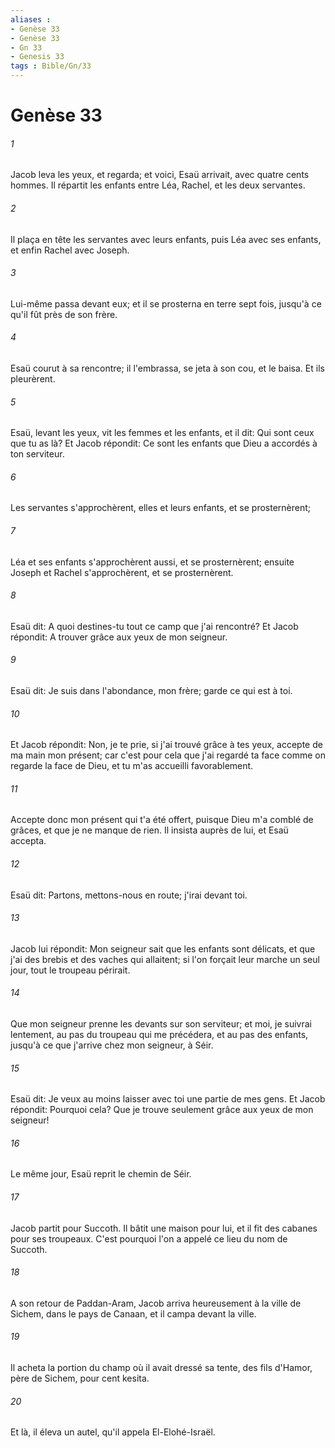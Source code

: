 ```yaml
---
aliases : 
- Genèse 33
- Genèse 33
- Gn 33
- Genesis 33
tags : Bible/Gn/33
---
```


# Genèse 33

###### 1
Jacob leva les yeux, et regarda; et voici, Esaü arrivait, avec quatre cents hommes. Il répartit les enfants entre Léa, Rachel, et les deux servantes.
###### 2
Il plaça en tête les servantes avec leurs enfants, puis Léa avec ses enfants, et enfin Rachel avec Joseph.
###### 3
Lui-même passa devant eux; et il se prosterna en terre sept fois, jusqu'à ce qu'il fût près de son frère.
###### 4
Esaü courut à sa rencontre; il l'embrassa, se jeta à son cou, et le baisa. Et ils pleurèrent.
###### 5
Esaü, levant les yeux, vit les femmes et les enfants, et il dit: Qui sont ceux que tu as là? Et Jacob répondit: Ce sont les enfants que Dieu a accordés à ton serviteur.
###### 6
Les servantes s'approchèrent, elles et leurs enfants, et se prosternèrent;
###### 7
Léa et ses enfants s'approchèrent aussi, et se prosternèrent; ensuite Joseph et Rachel s'approchèrent, et se prosternèrent.
###### 8
Esaü dit: A quoi destines-tu tout ce camp que j'ai rencontré? Et Jacob répondit: A trouver grâce aux yeux de mon seigneur.
###### 9
Esaü dit: Je suis dans l'abondance, mon frère; garde ce qui est à toi.
###### 10
Et Jacob répondit: Non, je te prie, si j'ai trouvé grâce à tes yeux, accepte de ma main mon présent; car c'est pour cela que j'ai regardé ta face comme on regarde la face de Dieu, et tu m'as accueilli favorablement.
###### 11
Accepte donc mon présent qui t'a été offert, puisque Dieu m'a comblé de grâces, et que je ne manque de rien. Il insista auprès de lui, et Esaü accepta.
###### 12
Esaü dit: Partons, mettons-nous en route; j'irai devant toi.
###### 13
Jacob lui répondit: Mon seigneur sait que les enfants sont délicats, et que j'ai des brebis et des vaches qui allaitent; si l'on forçait leur marche un seul jour, tout le troupeau périrait.
###### 14
Que mon seigneur prenne les devants sur son serviteur; et moi, je suivrai lentement, au pas du troupeau qui me précédera, et au pas des enfants, jusqu'à ce que j'arrive chez mon seigneur, à Séir.
###### 15
Esaü dit: Je veux au moins laisser avec toi une partie de mes gens. Et Jacob répondit: Pourquoi cela? Que je trouve seulement grâce aux yeux de mon seigneur!
###### 16
Le même jour, Esaü reprit le chemin de Séir.
###### 17
Jacob partit pour Succoth. Il bâtit une maison pour lui, et il fit des cabanes pour ses troupeaux. C'est pourquoi l'on a appelé ce lieu du nom de Succoth.
###### 18
A son retour de Paddan-Aram, Jacob arriva heureusement à la ville de Sichem, dans le pays de Canaan, et il campa devant la ville.
###### 19
Il acheta la portion du champ où il avait dressé sa tente, des fils d'Hamor, père de Sichem, pour cent kesita.
###### 20
Et là, il éleva un autel, qu'il appela El-Elohé-Israël.

